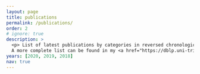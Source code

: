 ```yaml
---
layout: page
title: publications
permalink: /publications/
order: 2
# ignore: true
description: >
  <p> List of latest publications by categories in reversed chronological order.
  A more complete list can be found in my <a href="https://dblp.uni-trier.de/pers/hd/f/Fervari:Raul">DBLP</a> section. </p>
years: [2020, 2019, 2018]
nav: true
---
```


